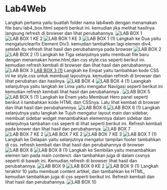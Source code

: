 # Lab4Web
Langkah pertama yaitu buatlah folder nama lab4web dengan menamakan file baru lab4_box.html seperti berikut ini. kemudian jika melihat hasilnya langsung refresh di browser dan lihat perubahannya.
![LAB BOX 1](https://user-images.githubusercontent.com/56400200/115934733-f0292500-a4bb-11eb-80b6-6aeff97a931e.PNG)
![LAB BOX 1 KE 2](https://user-images.githubusercontent.com/56400200/115935080-9ecd6580-a4bc-11eb-88a1-e91b926a2825.PNG)
![LAB BOX 1 KE 3](https://user-images.githubusercontent.com/56400200/115935151-c3294200-a4bc-11eb-96d9-66f0d614515f.PNG)
![LAB BOX 1 (1)](https://user-images.githubusercontent.com/56400200/115935701-f3251500-a4bd-11eb-8659-e37d14852735.PNG)
Langkah ke Dua yaitu mengaturclearfix Element Div3. kemudian tambahkan lagi elemen div4. setelah itu refresh lihat hasil dan perubahannya pada browser
![LAB BOX 2](https://user-images.githubusercontent.com/56400200/115935419-519dc380-a4bd-11eb-8df8-fb7907e14e48.PNG)
![LAB BOX 2 (1)](https://user-images.githubusercontent.com/56400200/115935479-74c87300-a4bd-11eb-9815-fec026ca136a.PNG)
Langkah ke Tiga selanjutnya yaitu membuat file baru dengan menamakan home.html,dan css style.css seperti berikut ini. kemudian refresh kembali di browser dan lihat hasil dan perubahannya.
![LAB BOX 3](https://user-images.githubusercontent.com/56400200/115935785-223b8680-a4be-11eb-9fce-4c892219d367.PNG)
[LAB BOX 3 (1)](https://user-images.githubusercontent.com/56400200/115935841-426b4580-a4be-11eb-943a-f497d6b89f6f.PNG)
Langkah ke Empat yaitu tambahkan kode CSS ini ke style.css untuk membuat layoutnya. kemudian refresh di browser dan lihat perubahan dan hasilnya.
![LAB BOX 4](https://user-images.githubusercontent.com/56400200/115936189-d210f400-a4be-11eb-8083-0a586d94e822.PNG)
![LAB BOX 4 (1)](https://user-images.githubusercontent.com/56400200/115936262-f8369400-a4be-11eb-9cc9-df2c5958a900.PNG)
Laangkah selanjutnya yaitu langkah ke Lima yaitu mengatur Navigasi seperti berikut ini kemudian refresh kembali lihat hasil dan perubahannya .
![LAB BOX 5](https://user-images.githubusercontent.com/56400200/115936403-582d3a80-a4bf-11eb-846d-75352af9723a.PNG)
![LAB BOX 5 (1)](https://user-images.githubusercontent.com/56400200/115936457-7dba4400-a4bf-11eb-9462-b219ad487dd9.PNG)
Langkah ke Enam yaitu Membuat Hero panel seperti berikut ii tambahkan kode HTML dan CSSnya. Lalu lihat kembali di browser dan lihat hasil dan perubahannnya.
![LAB BOX 6](https://user-images.githubusercontent.com/56400200/115936616-ebff0680-a4bf-11eb-94d6-78d4550a6e1d.PNG)
![LAB BOX 6 (1)](https://user-images.githubusercontent.com/56400200/115936680-1cdf3b80-a4c0-11eb-8181-98c8352e8450.PNG)
Langkah selanjutnya yaitu langkah ke Tujuh mengatur layout main dan sidebar, membuat sidebar widget menambahkan elemennya dalam sidebar dan selanjutnya tambahan css seperti di lihat seperti berikut ini. Refresh kembali pada brower dan lihat hasil dan perubahannya.
![LAB BOX 7](https://user-images.githubusercontent.com/56400200/115942689-abaa8300-a4d5-11eb-9d8d-4f065cb0f203.PNG)
![LAB BOX 7 KE 2](https://user-images.githubusercontent.com/56400200/115942769-004dfe00-a4d6-11eb-84b4-b1772c46da97.PNG)
![LAB BOX 7 KE 2](https://user-images.githubusercontent.com/56400200/115942769-004dfe00-a4d6-11eb-84b4-b1772c46da97.PNG)
![LAB BOX 7 KE 3](https://user-images.githubusercontent.com/56400200/115942854-6dfa2a00-a4d6-11eb-9772-4881436b80df.PNG)
![LAB BOX 7 (1)](https://user-images.githubusercontent.com/56400200/115942955-45266480-a4d7-11eb-8ba6-f78116bf5c9a.PNG)
Langkah ke Delapan yaitu selanjutnya mengatur tampilan footer tambahkan di css. refresh kembali dan lihat hasil dan perubahannya di browser
![LAB BOX 8](https://user-images.githubusercontent.com/56400200/115943065-fa591c80-a4d7-11eb-8434-1a3e1660b8d5.PNG)
![LAB BOX 8 (1)](https://user-images.githubusercontent.com/56400200/115943102-3e4c2180-a4d8-11eb-9cc0-6f3ef54daafc.PNG)
Langkah ke Sembilan yaitu menambahkan elemen lain pada main contenct. dan tambahkan juga di dalam cssnya seperti di bawah ini. Kemudian refresh di browser lihat hasil dan perubahannya.
![LAB BOX 9](https://user-images.githubusercontent.com/56400200/115943243-f1b51600-a4d8-11eb-9ac1-7c0e677405cf.PNG)
![LAB BOX 9 KE 2](https://user-images.githubusercontent.com/56400200/115943273-25903b80-a4d9-11eb-8665-a3cb07df353f.PNG)
![LAB BOX 9 (1)](https://user-images.githubusercontent.com/56400200/115943358-a8b19180-a4d9-11eb-8927-d5318f18c6b4.PNG)
Langkah terakhir 10 yaitu membuat content artikel, dan tambahkan ke HTML, kemudian tambahkan juga di css seperti berikut ini. Refresh kembali dan lihat hasil dan perubahannya.
![LAB BOX 10](https://user-images.githubusercontent.com/56400200/115943503-85d3ad00-a4da-11eb-9f98-729dd078098d.PNG)
